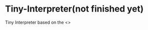 # Tiny-Interpreter(not finished yet)
Tiny Interpreter based on the <<Implementing a Language with LLVM>>
